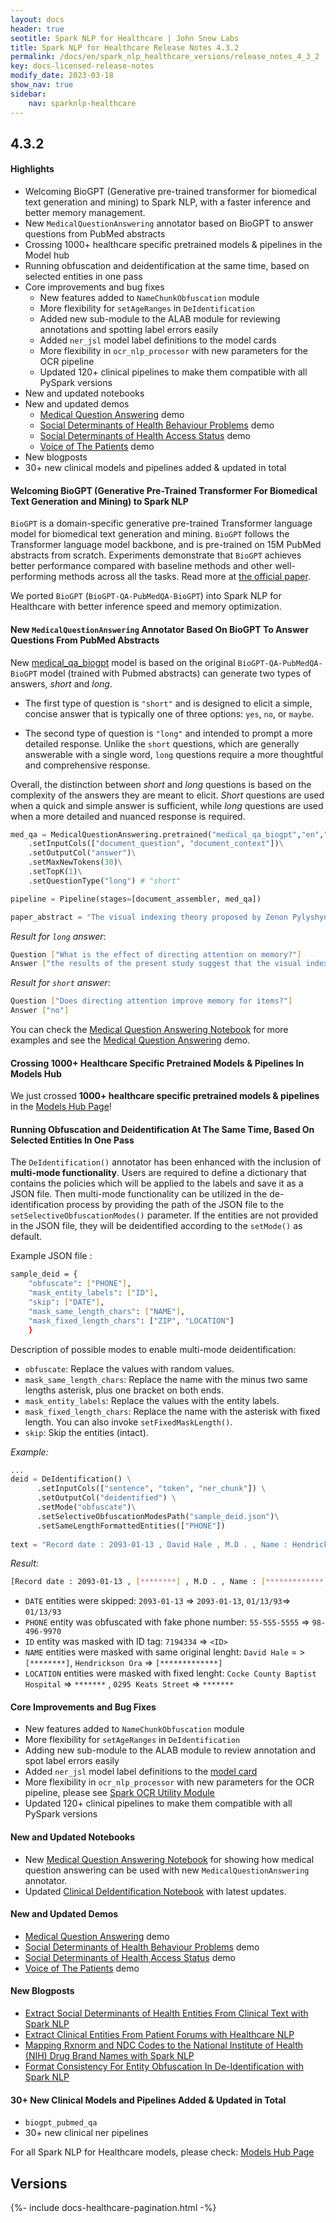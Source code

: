 ```yaml
---
layout: docs
header: true
seotitle: Spark NLP for Healthcare | John Snow Labs
title: Spark NLP for Healthcare Release Notes 4.3.2
permalink: /docs/en/spark_nlp_healthcare_versions/release_notes_4_3_2
key: docs-licensed-release-notes
modify_date: 2023-03-18
show_nav: true
sidebar:
    nav: sparknlp-healthcare
---
```


<div class="h3-box" markdown="1">


## 4.3.2

#### Highlights

+ Welcoming BioGPT (Generative pre-trained transformer for biomedical text generation and mining) to Spark NLP, with a faster inference and better memory management.
+ New `MedicalQuestionAnswering` annotator based on BioGPT to answer questions from PubMed abstracts
+ Crossing 1000+ healthcare specific pretrained models & pipelines in the Model hub
+ Running obfuscation and deidentification at the same time, based on selected entities in one pass
+ Core improvements and bug fixes
    - New features added to  `NameChunkObfuscation` module
    - More flexibility for `setAgeRanges` in `DeIdentification`
    - Added new sub-module to the ALAB module for reviewing annotations and spotting label errors easily
    - Added `ner_jsl` model label definitions to the model cards
    - More flexibility in `ocr_nlp_processor` with new parameters for the OCR pipeline
    - Updated 120+ clinical pipelines to make them compatible with all PySpark versions
+ New and updated notebooks
+ New and updated demos
    - [Medical Question Answering](https://demo.johnsnowlabs.com/healthcare/BIOGPT_MEDICAL_QUESTION_ANSWERING/) demo
    - [Social Determinants of Health Behaviour Problems](https://demo.johnsnowlabs.com/healthcare/NER_SDOH_BEHAVIOURS_PROBLEMS/) demo
    - [Social Determinants of Health Access Status](https://demo.johnsnowlabs.com/healthcare/NER_SDOH_ACCESS/) demo
    - [Voice of The Patients](https://demo.johnsnowlabs.com/healthcare/VOICE_OF_THE_PATIENTS/) demo
+ New blogposts
+ 30+ new clinical models and pipelines added & updated in total

</div><div class="h3-box" markdown="1">

#### Welcoming BioGPT (Generative Pre-Trained Transformer For Biomedical Text Generation and Mining) to Spark NLP

`BioGPT` is a domain-specific generative pre-trained Transformer language model for biomedical text generation and mining. `BioGPT` follows the Transformer language model backbone, and is pre-trained on 15M PubMed abstracts from scratch. Experiments demonstrate that `BioGPT` achieves better performance compared with baseline methods and other well-performing methods across all the tasks. Read more at [the official paper](https://arxiv.org/abs/2210.10341).

We ported `BioGPT` (`BioGPT-QA-PubMedQA-BioGPT`) into Spark NLP for Healthcare with better inference speed and memory optimization.

</div><div class="h3-box" markdown="1">

#### New `MedicalQuestionAnswering` Annotator Based On BioGPT To Answer Questions From PubMed Abstracts

New [medical_qa_biogpt](https://nlp.johnsnowlabs.com/2023/03/09/medical_qa_biogpt_en.html) model is based on the original `BioGPT-QA-PubMedQA-BioGPT` model (trained with Pubmed abstracts) can generate two types of answers, *short* and *long*.

- The first type of question is `"short"` and is designed to elicit a simple, concise answer that is typically one of three options: `yes`, `no`, or `maybe`.

- The second type of question is `"long"` and intended to prompt a more detailed response. Unlike the `short` questions, which are generally answerable with a single word, `long` questions require a more thoughtful and comprehensive response.

Overall, the distinction between *short* and *long* questions is based on the complexity of the answers they are meant to elicit. *Short* questions are used when a quick and simple answer is sufficient, while *long* questions are used when a more detailed and nuanced response is required.

```python
med_qa = MedicalQuestionAnswering.pretrained("medical_qa_biogpt","en","clinical/models")\
    .setInputCols(["document_question", "document_context"])\
    .setOutputCol("answer")\
    .setMaxNewTokens(30)\
    .setTopK(1)\
    .setQuestionType("long") # "short"

pipeline = Pipeline(stages=[document_assembler, med_qa])

paper_abstract = "The visual indexing theory proposed by Zenon Pylyshyn (Cognition, 32, 65–97, 1989) predicts that visual attention mechanisms are employed when mental images are projected onto a visual scene. Recent eye-tracking studies have supported this hypothesis by showing that people tend to look at empty places where requested information has been previously presented. However, it has remained unclear to what extent this behavior is related to memory performance. The aim of the present study was to explore whether the manipulation of spatial attention can facilitate memory retrieval. In two experiments, participants were asked first to memorize a set of four objects and then to determine whether a probe word referred to any of the objects. The results of both experiments indicate that memory accuracy is not affected by the current focus of attention and that all the effects of directing attention to specific locations on response times can be explained in terms of stimulus–stimulus and stimulus–response spatial compatibility."
```

*Result for `long` answer*:

```bash
Question ["What is the effect of directing attention on memory?"]
Answer ["the results of the present study suggest that the visual indexing theory does not fully explain the effects of spatial attention on memory performance."]
```

*Result for `short` answer*:

```bash
Question ["Does directing attention improve memory for items?"]
Answer ["no"]
```

You can check the [Medical Question Answering Notebook](https://github.com/JohnSnowLabs/spark-nlp-workshop/blob/master/healthcare-nlp/31.Medical_Question_Answering.ipynb) for more examples and see the [Medical Question Answering](https://demo.johnsnowlabs.com/healthcare/BIOGPT_MEDICAL_QUESTION_ANSWERING/) demo.

</div><div class="h3-box" markdown="1">

#### Crossing 1000+ Healthcare Specific Pretrained Models & Pipelines In Models Hub

We just crossed **1000+ healthcare specific pretrained models & pipelines** in the [Models Hub Page](https://nlp.johnsnowlabs.com/models?edition=Healthcare+NLP)!

</div><div class="h3-box" markdown="1">

#### Running Obfuscation and Deidentification At The Same Time, Based On Selected Entities In One Pass

The `DeIdentification()` annotator has been enhanced with the inclusion of **multi-mode functionality**. Users are required to define a dictionary that contains the policies which will be applied to the labels and save it as a JSON file. Then multi-mode functionality can be utilized in the de-identification process by providing the path of the JSON file to the `setSelectiveObfuscationModes()` parameter. If the entities are not provided in the JSON file, they will be deidentified according to the `setMode()` as default.


Example JSON file :

```bash
sample_deid = {
  	"obfuscate": ["PHONE"],
  	"mask_entity_labels": ["ID"],
  	"skip": ["DATE"],
  	"mask_same_length_chars": ["NAME"],
  	"mask_fixed_length_chars": ["ZIP", "LOCATION"]
    }
```

Description of possible modes to enable multi-mode deidentification:


 * `obfuscate`: Replace the values with random values.
 * `mask_same_length_chars`: Replace the name with the minus two same lengths asterisk, plus one bracket on both ends.
 * `mask_entity_labels`: Replace the values with the entity labels.
 * `mask_fixed_length_chars`: Replace the name with the asterisk with fixed length. You can also invoke `setFixedMaskLength()`.
 * `skip`: Skip the entities (intact).


*Example:*

```python
...
deid = DeIdentification() \
      .setInputCols(["sentence", "token", "ner_chunk"]) \
      .setOutputCol("deidentified") \
      .setMode("obfuscate")\
      .setSelectiveObfuscationModesPath("sample_deid.json")\
      .setSameLengthFormattedEntities(["PHONE"])
      
text = "Record date : 2093-01-13 , David Hale , M.D . , Name : Hendrickson Ora , M.R # 7194334 Date : 01/13/93 . PCP : Oliveira , 25 years-old , Record date : 2079-11-09 . Cocke County Baptist Hospital , 0295 Keats Street , Phone 55-555-5555 ."
```



*Result:*

```bash
[Record date : 2093-01-13 , [********] , M.D . , Name : [*************] , M.R \# <ID>, Date : 01/13/93 . PCP : [******] , <AGE> years-old , Record date : 2079-11-09 . ******* , ******* , Phone 98-496-9970 ]
```

- `DATE` entities were skipped: `2093-01-13` => `2093-01-13`, `01/13/93`=> `01/13/93`
- `PHONE` entity was obfuscated with fake phone number: `55-555-5555` => `98-496-9970`
- `ID` entity was masked with ID tag: `7194334` => `<ID>`
- `NAME` entities were masked with same original lenght: `David Hale` = > `[********]`, `Hendrickson Ora` => `[*************]`
- `LOCATION` entities were masked with fixed lenght: `Cocke County Baptist Hospital` => `*******` , `0295 Keats Street` => `*******`


</div><div class="h3-box" markdown="1">

#### Core Improvements and Bug Fixes


- New features added to  `NameChunkObfuscation` module
- More flexibility for `setAgeRanges` in `DeIdentification`
- Adding new sub-module to the ALAB module to review annotation and spot label errors easily
- Added `ner_jsl` model label definitions to the [model card](https://nlp.johnsnowlabs.com/2022/10/19/ner_jsl_en.html)
- More flexibility in `ocr_nlp_processor` with new parameters for the OCR pipeline, please see [Spark OCR Utility Module](https://github.com/JohnSnowLabs/spark-nlp-workshop/blob/master/tutorials/Certification_Trainings/Healthcare/5.3.Spark_OCR_Utility_Module.ipynb)
- Updated 120+ clinical pipelines to make them compatible with all PySpark versions


</div><div class="h3-box" markdown="1">

#### New and Updated Notebooks

- New [Medical Question Answering Notebook](https://github.com/JohnSnowLabs/spark-nlp-workshop/blob/master/healthcare-nlp/31.Medical_Question_Answering.ipynb) for showing how medical question answering can be used with new `MedicalQuestionAnswering` annotator.
- Updated [Clinical DeIdentification Notebook](https://github.com/JohnSnowLabs/spark-nlp-workshop/blob/master/tutorials/Certification_Trainings/Healthcare/4.Clinical_DeIdentification.ipynb) with latest updates.

</div><div class="h3-box" markdown="1">

#### New and Updated Demos

+ [Medical Question Answering](https://demo.johnsnowlabs.com/healthcare/BIOGPT_MEDICAL_QUESTION_ANSWERING/) demo
+ [Social Determinants of Health Behaviour Problems](https://demo.johnsnowlabs.com/healthcare/NER_SDOH_BEHAVIOURS_PROBLEMS/) demo
+ [Social Determinants of Health Access Status](https://demo.johnsnowlabs.com/healthcare/NER_SDOH_ACCESS/) demo
+ [Voice of The Patients](https://demo.johnsnowlabs.com/healthcare/VOICE_OF_THE_PATIENTS/) demo


</div><div class="h3-box" markdown="1">

#### New Blogposts

- [Extract Social Determinants of Health Entities From Clinical Text with Spark NLP](https://medium.com/john-snow-labs/extract-social-determinants-of-health-entities-from-clinical-text-with-spark-nlp-542a9a4e0ffc)
- [Extract Clinical Entities From Patient Forums with Healthcare NLP](https://www.johnsnowlabs.com/extract-clinical-entities-from-patient-forums-with-healthcare-nlp/)
- [Mapping Rxnorm and NDC Codes to the National Institute of Health (NIH) Drug Brand Names with Spark NLP](https://medium.com/john-snow-labs/mapping-rxnorm-and-ndc-codes-to-the-nih-drug-brand-names-with-spark-nlp-e10eeb7e122c)
- [Format Consistency For Entity Obfuscation In De-Identification with Spark NLP](https://medium.com/john-snow-labs/format-consistency-for-entity-obfuscation-in-de-identification-with-spark-nlp-9d850a25e455)

</div><div class="h3-box" markdown="1">

#### 30+ New Clinical Models and Pipelines Added & Updated in Total

+ `biogpt_pubmed_qa`
+ 30+ new clinical ner pipelines


</div><div class="h3-box" markdown="1">

For all Spark NLP for Healthcare models, please check: [Models Hub Page](https://nlp.johnsnowlabs.com/models?edition=Healthcare+NLP)


</div><div class="prev_ver h3-box" markdown="1">

## Versions

</div>
{%- include docs-healthcare-pagination.html -%}